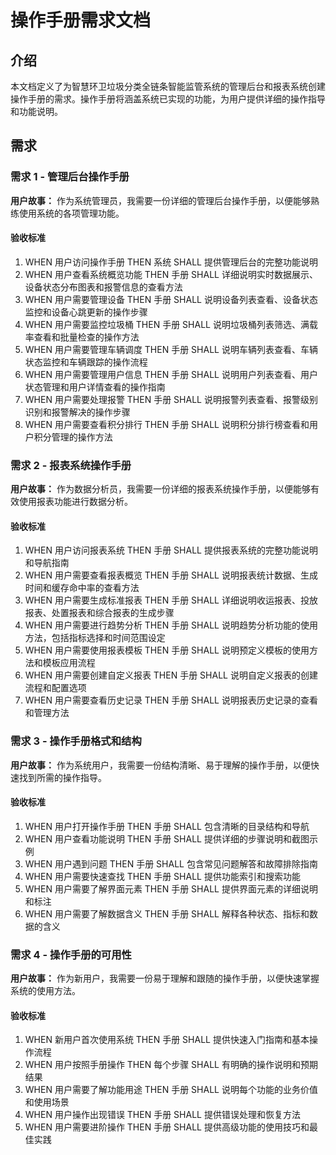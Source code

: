 # 操作手册需求文档

## 介绍

本文档定义了为智慧环卫垃圾分类全链条智能监管系统的管理后台和报表系统创建操作手册的需求。操作手册将涵盖系统已实现的功能，为用户提供详细的操作指导和功能说明。

## 需求

### 需求 1 - 管理后台操作手册

**用户故事：** 作为系统管理员，我需要一份详细的管理后台操作手册，以便能够熟练使用系统的各项管理功能。

#### 验收标准

1. WHEN 用户访问操作手册 THEN 系统 SHALL 提供管理后台的完整功能说明
2. WHEN 用户查看系统概览功能 THEN 手册 SHALL 详细说明实时数据展示、设备状态分布图表和报警信息的查看方法
3. WHEN 用户需要管理设备 THEN 手册 SHALL 说明设备列表查看、设备状态监控和设备心跳更新的操作步骤
4. WHEN 用户需要监控垃圾桶 THEN 手册 SHALL 说明垃圾桶列表筛选、满载率查看和批量检查的操作方法
5. WHEN 用户需要管理车辆调度 THEN 手册 SHALL 说明车辆列表查看、车辆状态监控和车辆跟踪的操作流程
6. WHEN 用户需要管理用户信息 THEN 手册 SHALL 说明用户列表查看、用户状态管理和用户详情查看的操作指南
7. WHEN 用户需要处理报警 THEN 手册 SHALL 说明报警列表查看、报警级别识别和报警解决的操作步骤
8. WHEN 用户需要查看积分排行 THEN 手册 SHALL 说明积分排行榜查看和用户积分管理的操作方法

### 需求 2 - 报表系统操作手册

**用户故事：** 作为数据分析员，我需要一份详细的报表系统操作手册，以便能够有效使用报表功能进行数据分析。

#### 验收标准

1. WHEN 用户访问报表系统 THEN 手册 SHALL 提供报表系统的完整功能说明和导航指南
2. WHEN 用户需要查看报表概览 THEN 手册 SHALL 说明报表统计数据、生成时间和缓存命中率的查看方法
3. WHEN 用户需要生成标准报表 THEN 手册 SHALL 详细说明收运报表、投放报表、处置报表和综合报表的生成步骤
4. WHEN 用户需要进行趋势分析 THEN 手册 SHALL 说明趋势分析功能的使用方法，包括指标选择和时间范围设定
5. WHEN 用户需要使用报表模板 THEN 手册 SHALL 说明预定义模板的使用方法和模板应用流程
6. WHEN 用户需要创建自定义报表 THEN 手册 SHALL 说明自定义报表的创建流程和配置选项
7. WHEN 用户需要查看历史记录 THEN 手册 SHALL 说明报表历史记录的查看和管理方法

### 需求 3 - 操作手册格式和结构

**用户故事：** 作为系统用户，我需要一份结构清晰、易于理解的操作手册，以便快速找到所需的操作指导。

#### 验收标准

1. WHEN 用户打开操作手册 THEN 手册 SHALL 包含清晰的目录结构和导航
2. WHEN 用户查看功能说明 THEN 手册 SHALL 提供详细的步骤说明和截图示例
3. WHEN 用户遇到问题 THEN 手册 SHALL 包含常见问题解答和故障排除指南
4. WHEN 用户需要快速查找 THEN 手册 SHALL 提供功能索引和搜索功能
5. WHEN 用户需要了解界面元素 THEN 手册 SHALL 提供界面元素的详细说明和标注
6. WHEN 用户需要了解数据含义 THEN 手册 SHALL 解释各种状态、指标和数据的含义

### 需求 4 - 操作手册的可用性

**用户故事：** 作为新用户，我需要一份易于理解和跟随的操作手册，以便快速掌握系统的使用方法。

#### 验收标准

1. WHEN 新用户首次使用系统 THEN 手册 SHALL 提供快速入门指南和基本操作流程
2. WHEN 用户按照手册操作 THEN 每个步骤 SHALL 有明确的操作说明和预期结果
3. WHEN 用户需要了解功能用途 THEN 手册 SHALL 说明每个功能的业务价值和使用场景
4. WHEN 用户操作出现错误 THEN 手册 SHALL 提供错误处理和恢复方法
5. WHEN 用户需要进阶操作 THEN 手册 SHALL 提供高级功能的使用技巧和最佳实践